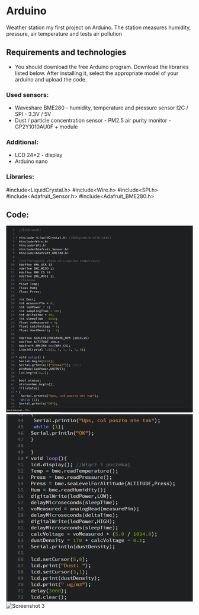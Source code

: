 # Arduino
 Weather station
 my first project on Arduino. The station measures humidity, pressure, air temperature and tests air pollution
## Requirements and technologies
* You should download the free Arduino program. Download the libraries listed below. After installing it, select the appropriate model of your arduino and upload the code.

### Used sensors:
* Waveshare BME280 - humidity, temperature and pressure sensor I2C / SPI - 3.3V / 5V
* Dust / particle concentration sensor - PM2.5 air purity monitor - GP2Y1010AU0F + module
### Additional:
* LCD 24×2 - display
* Arduino nano

### Libraries:
#include<LiquidCrystal.h>
#include<Wire.h>
#include<SPI.h>
#include<Adafruit_Sensor.h>
#include<Adafruit_BME280.h>

## Code: 
![Screenshot 1](https://github.com/PatrykPawlowicz/Arduino/blob/master/Arduino%20-%20code/Zrzut%20ekranu%20(19).png?raw=true)
![Screenshot 2](https://github.com/PatrykPawlowicz/Arduino/blob/master/Arduino%20-%20code/Zrzut%20ekranu%20(20).png?raw=true)
![Screenshot 3]()
